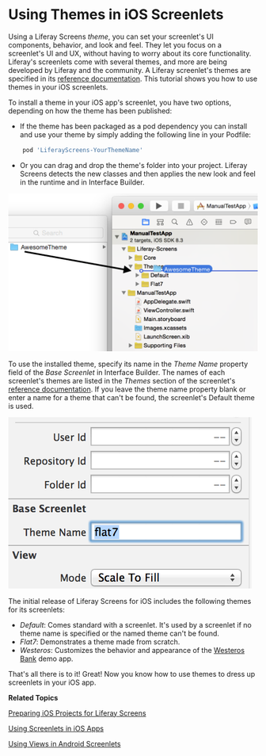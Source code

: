 # Using Themes in iOS Screenlets [](id=using-themes-in-ios-screenlets)

Using a Liferay Screens *theme*, you can set your screenlet's UI components,
behavior, and look and feel. They let you focus on a screenlet's UI and UX,
without having to worry about its core functionality. Liferay's screenlets come
with several themes, and more are being developed by Liferay and the community.
A Liferay screenlet's themes are specified in its
[reference documentation](/develop/reference/-/knowledge_base/6-2/screenlets-in-liferay-screens-for-ios).
This tutorial shows you how to use themes in your iOS screenlets. 

To install a theme in your iOS app's screenlet, you have two options, depending on how the theme has been published:

* If the theme has been packaged as a pod dependency you can install and use your theme by simply adding the following line in your Podfile:

```ruby
	pod 'LiferayScreens-YourThemeName'
``` 

* Or you can drag and drop the theme's folder
into your project. Liferay Screens detects the new classes and then applies the
new look and feel in the runtime and in Interface Builder. 

![Figure 1: To install a theme into an Xcode project, drag and drop the theme's folder into it.](../../images/screens-ios-xcode-install-theme.png)

To use the installed theme, specify its name in the *Theme Name* property field
of the *Base Screenlet* in Interface Builder. The names of each screenlet's
themes are listed in the *Themes* section of the screenlet's
[reference documentation](/develop/reference/-/knowledge_base/6-2/screenlets-in-liferay-screens-for-ios). 
If you leave the theme name property blank or enter a name for a theme that
can't be found, the screenlet's Default theme is used. 

![Figure 2: In Interface Builder, you specify a screenlet's theme by entering its name in the *Theme Name* field; this sets the screenlet's `themeName` property.](../../images/screens-ios-themes-property.png)

The initial release of Liferay Screens for iOS includes the following themes for
its screenlets: 

- *Default*: Comes standard with a screenlet. It's used by a screenlet if no
  theme name is specified or the named theme can't be found.
- *Flat7*: Demonstrates a theme made from scratch. 
- *Westeros*: Customizes the behavior and appearance of the
  [Westeros Bank](https://github.com/liferay/liferay-screens/tree/master/ios/Samples/WesterosBank) 
  demo app.

That's all there is to it! Great! Now you know how to use themes to dress up 
screenlets in your iOS app.

<!-- We can use this once we make the theme creation tutorial available. Jim 
This opens up a world of possibilities--like writing your own themes.
--> 

**Related Topics**

[Preparing iOS Projects for Liferay Screens](/tutorials/-/knowledge_base/6-2/preparing-ios-projects-for-liferay-screens)

[Using Screenlets in iOS Apps](/tutorials/-/knowledge_base/6-2/using-screenlets-ios-apps)

[Using Views in Android Screenlets](/tutorials/-/knowledge_base/6-2/using-views-in-android-screenlets)
